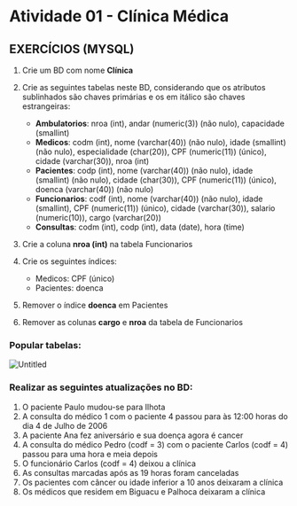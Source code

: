 # Atividade 01 - Clínica Médica

## EXERCÍCIOS (MYSQL)

1. Crie um BD com nome **Clínica**
2. Crie as seguintes tabelas neste BD, considerando que os atributos
sublinhados são chaves primárias e os em itálico são chaves
estrangeiras:
    - **Ambulatorios**: nroa (int), andar (numeric(3)) (não nulo), capacidade
    (smallint)
    - **Medicos**: codm (int), nome (varchar(40)) (não nulo), idade (smallint)
    (não nulo), especialidade (char(20)), CPF (numeric(11)) (único),
    cidade (varchar(30)), nroa (int)
    - **Pacientes**: codp (int), nome (varchar(40)) (não nulo), idade
    (smallint) (não nulo), cidade (char(30)), CPF (numeric(11)) (único),
    doenca (varchar(40)) (não nulo)
    - **Funcionarios**: codf (int), nome (varchar(40)) (não nulo), idade
    (smallint), CPF (numeric(11)) (único), cidade (varchar(30)), salario
    (numeric(10)), cargo (varchar(20))
    - **Consultas**: codm (int), codp (int), data (date), hora (time)
    
3. Crie a coluna **nroa (int)** na tabela Funcionarios
4. Crie os seguintes índices:
    - Medicos: CPF (único)
    - Pacientes: doenca
    
5. Remover o índice **doenca** em Pacientes
6. Remover as colunas **cargo** e **nroa** da tabela de Funcionarios

### Popular tabelas:

![Untitled](https://s3-us-west-2.amazonaws.com/secure.notion-static.com/4c717f31-a26d-4f7b-a93a-41070ba007d5/Untitled.png)

### Realizar as seguintes atualizações no BD:

1. O paciente Paulo mudou-se para Ilhota
2. A consulta do médico 1 com o paciente 4 passou para às
12:00 horas do dia 4 de Julho de 2006
3. A paciente Ana fez aniversário e sua doença agora é
cancer
4. A consulta do médico Pedro (codf = 3) com o paciente
Carlos (codf = 4) passou para uma hora e meia depois
5. O funcionário Carlos (codf = 4) deixou a clínica
6. As consultas marcadas após as 19 horas foram
canceladas
7. Os pacientes com câncer ou idade inferior a 10 anos
deixaram a clínica
8. Os médicos que residem em Biguacu e Palhoca deixaram
a clínica